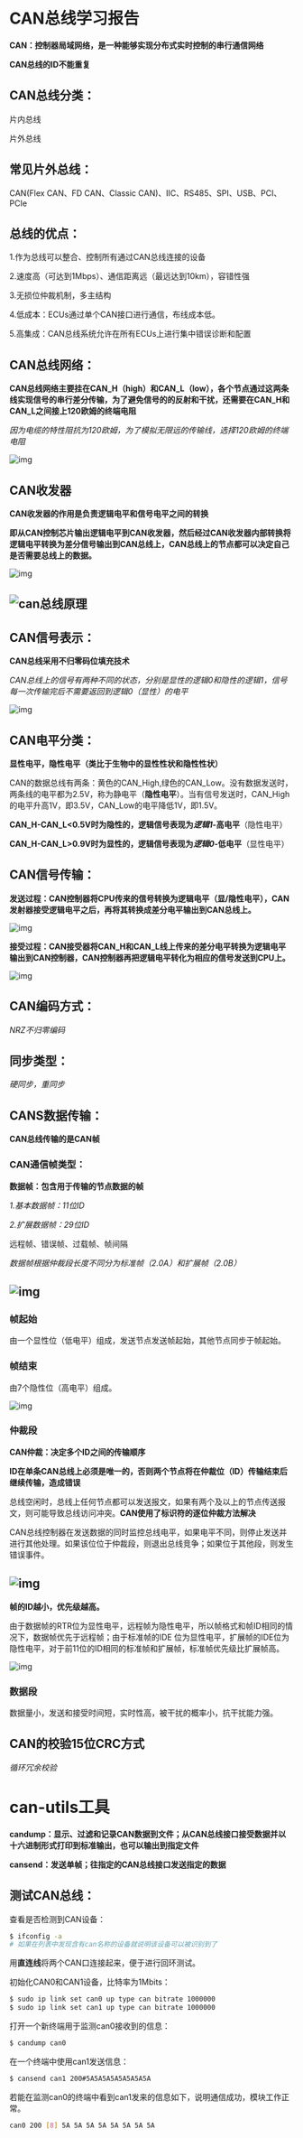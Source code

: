 # CAN总线学习报告

**CAN：控制器局域网络，是一种能够实现分布式实时控制的串行通信网络**

**CAN总线的ID不能重复**

## CAN总线分类：

片内总线

片外总线

## 常见片外总线：

CAN(Flex CAN、FD CAN、Classic CAN)、IIC、RS485、SPI、USB、PCI、PCIe

## 总线的优点：

1.作为总线可以整合、控制所有通过CAN总线连接的设备

2.速度高（可达到1Mbps）、通信距离远（最远达到10km），容错性强

3.无损位仲裁机制，多主结构

4.低成本：ECUs通过单个CAN接口进行通信，布线成本低。

5.高集成：CAN总线系统允许在所有ECUs上进行集中错误诊断和配置

## CAN总线网络：

**CAN总线网络主要挂在CAN_H（high）和CAN_L（low），各个节点通过这两条线实现信号的串行差分传输，为了避免信号的的反射和干扰，还需要在CAN_H和CAN_L之间接上120欧姆的终端电阻**

*因为电缆的特性阻抗为120欧姆，为了模拟无限远的传输线，选择120欧姆的终端电阻*

![img](https://imgconvert.csdnimg.cn/aHR0cDovL3d3dy5ocXlqLmNvbS91cGxvYWRzL2FsbGltZy8xODAzMTUvMi0xUDMxNTE2MlExNE8ucG5n)

## CAN收发器

**CAN收发器的作用是负责逻辑电平和信号电平之间的转换**

**即从CAN控制芯片输出逻辑电平到CAN收发器，然后经过CAN收发器内部转换将逻辑电平转换为差分信号输出到CAN总线上，CAN总线上的节点都可以决定自己是否需要总线上的数据。**

![img](https://imgconvert.csdnimg.cn/aHR0cDovL3d3dy5ocXlqLmNvbS91cGxvYWRzL2FsbGltZy8xODAzMTUvMi0xUDMxNTE2MjkxQTU3LnBuZw)



## ![can总线原理](https://imgconvert.csdnimg.cn/aHR0cDovL3d3dy5ocXlqLmNvbS91cGxvYWRzL2FsbGltZy8xODAzMTUvMi0xUDMxNTE2MzAzNFUyLnBuZw)

## CAN信号表示：

**CAN总线采用不归零码位填充技术**

*CAN总线上的信号有两种不同的状态，分别是显性的逻辑0和隐性的逻辑1，信号每一次传输完后不需要返回到逻辑0（显性）的电平*

![img](https://imgconvert.csdnimg.cn/aHR0cDovL3d3dy5ocXlqLmNvbS91cGxvYWRzL2FsbGltZy8xODAzMTUvMi0xUDMxNTE2MzE0Mzk1NS5wbmc)

## CAN电平分类：

**显性电平，隐性电平（类比于生物中的显性性状和隐性性状）**

CAN的数据总线有两条：黄色的CAN_High,绿色的CAN_Low。没有数据发送时，两条线的电平都为2.5V，称为静电平（**隐性电平**）。当有信号发送时，CAN_High的电平升高1V，即3.5V，CAN_Low的电平降低1V，即1.5V。

**CAN_H-CAN_L<0.5V时为隐性的，逻辑信号表现为*逻辑1*-高电平**（隐性电平）

**CAN_H-CAN_L>0.9V时为显性的，逻辑信号表现为*逻辑0*-低电平**（显性电平）

## CAN信号传输：

**发送过程：CAN控制器将CPU传来的信号转换为逻辑电平（显/隐性电平），CAN发射器接受逻辑电平之后，再将其转换成差分电平输出到CAN总线上。**

![img](https://img-blog.csdn.net/20180324160205758?watermark/2/text/aHR0cHM6Ly9ibG9nLmNzZG4ubmV0L3dlaXhpbl80MDUyODQxNw==/font/5a6L5L2T/fontsize/400/fill/I0JBQkFCMA==/dissolve/70)

**接受过程：CAN接受器将CAN_H和CAN_L线上传来的差分电平转换为逻辑电平输出到CAN控制器，CAN控制器再把逻辑电平转化为相应的信号发送到CPU上。**

![img](https://img-blog.csdn.net/20180324160233631?watermark/2/text/aHR0cHM6Ly9ibG9nLmNzZG4ubmV0L3dlaXhpbl80MDUyODQxNw==/font/5a6L5L2T/fontsize/400/fill/I0JBQkFCMA==/dissolve/70)

## CAN编码方式：

*NRZ不归零编码*

## 同步类型：

*硬同步，重同步*

## CANS数据传输：

**CAN总线传输的是CAN帧**

### CAN通信帧类型：

**数据帧：包含用于传输的节点数据的帧**

*1.基本数据帧：11位ID*

*2.扩展数据帧：29位ID*

远程帧、错误帧、过载帧、帧间隔

*数据帧根据仲裁段长度不同分为标准帧（2.0A）和扩展帧（2.0B）*



## ![img](https://imgconvert.csdnimg.cn/aHR0cDovL2ltYWdlczAuY25ibG9ncy5jb20vYmxvZy83MTgxNjEvMjAxNTA4LzE0MTIxNjE1MTYwODczNy5wbmc)

### 帧起始

由一个显性位（低电平）组成，发送节点发送帧起始，其他节点同步于帧起始。

### 帧结束

由7个隐性位（高电平）组成。

![img](https://img-blog.csdn.net/20170122155013926)

### 仲裁段

**CAN仲裁：决定多个ID之间的传输顺序**

**ID在单条CAN总线上必须是唯一的，否则两个节点将在仲裁位（ID）传输结束后继续传输，造成错误**

总线空闲时，总线上任何节点都可以发送报文，如果有两个及以上的节点传送报文，则可能导致总线访问冲突。**CAN使用了标识符的逐位仲裁方法解决**

CAN总线控制器在发送数据的同时监控总线电平，如果电平不同，则停止发送并进行其他处理。如果该位位于仲裁段，则退出总线竞争；如果位于其他段，则发生错误事件。

## ![img](https://imgconvert.csdnimg.cn/aHR0cDovL2ltYWdlczAuY25ibG9ncy5jb20vYmxvZy83MTgxNjEvMjAxNTA4LzE0MTIxNjE1NTY3OTY3OS5wbmc)

**帧的ID越小，优先级越高。**

由于数据帧的RTR位为显性电平，远程帧为隐性电平，所以帧格式和帧ID相同的情况下，数据帧优先于远程帧；由于标准帧的IDE 位为显性电平，扩展帧的IDE位为隐性电平，对于前11位的ID相同的标准帧和扩展帧，标准帧优先级比扩展帧高。

![img](https://img-blog.csdn.net/20170122155014314)

### 数据段

数据量小，发送和接受时间短，实时性高，被干扰的概率小，抗干扰能力强。

## CAN的校验15位CRC方式

*循环冗余校验*

# can-utils工具

**candump：显示、过滤和记录CAN数据到文件；从CAN总线接口接受数据并以十六进制形式打印到标准输出，也可以输出到指定文件**

**cansend：发送单帧；往指定的CAN总线接口发送指定的数据**

## 测试CAN总线：

 查看是否检测到CAN设备：

```bash
$ ifconfig -a
# 如果在列表中发现含有can名称的设备就说明该设备可以被识别到了
```

用**直连线**将两个CAN口连接起来，便于进行回环测试。

初始化CAN0和CAN1设备，比特率为1Mbits：

```bash
$ sudo ip link set can0 up type can bitrate 1000000
$ sudo ip link set can1 up type can bitrate 1000000
```

打开一个新终端用于监测can0接收到的信息：

```bash
$ candump can0
```

在一个终端中使用can1发送信息：

```bash
$ cansend can1 200#5A5A5A5A5A5A5A5A
```

若能在监测can0的终端中看到can1发来的信息如下，说明通信成功，模块工作正常。

```bash
can0 200 [8] 5A 5A 5A 5A 5A 5A 5A 5A
```